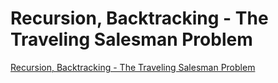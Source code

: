 # Recursion, Backtracking - The Traveling Salesman Problem
[Recursion, Backtracking - The Traveling Salesman Problem](https://aiwithcloud.com/2022/09/19/recursion_backtracking___the_traveling_salesman_problem/)
